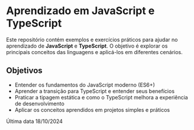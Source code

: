 # Aprendizado em JavaScript e TypeScript

Este repositório contém exemplos e exercícios práticos para ajudar no aprendizado de **JavaScript** e **TypeScript**. O objetivo é explorar os principais conceitos das linguagens e aplicá-los em diferentes cenários.

## Objetivos
- Entender os fundamentos do JavaScript moderno (ES6+)
- Aprender a transição para TypeScript e entender seus benefícios
- Praticar a tipagem estática e como o TypeScript melhora a experiência de desenvolvimento
- Aplicar os conceitos aprendidos em projetos simples e práticos

Última data 18/10/2024
